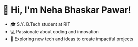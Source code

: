 # 👋 Hi, I'm Neha Bhaskar Pawar!
- 🎓 S.Y. B.Tech student at RIT
- 💻 Passionate about coding and innovation
- 🌱 Exploring new tech and ideas to create impactful projects
